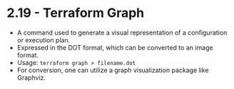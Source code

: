 # 2.19 - Terraform Graph

- A command used to generate a visual representation of a configuration or execution plan.
- Expressed in the DOT format, which can be converted to an image format.
- Usage: `terraform graph > filename.dot`
- For conversion, one can utilize a graph visualization package like Graphviz.
